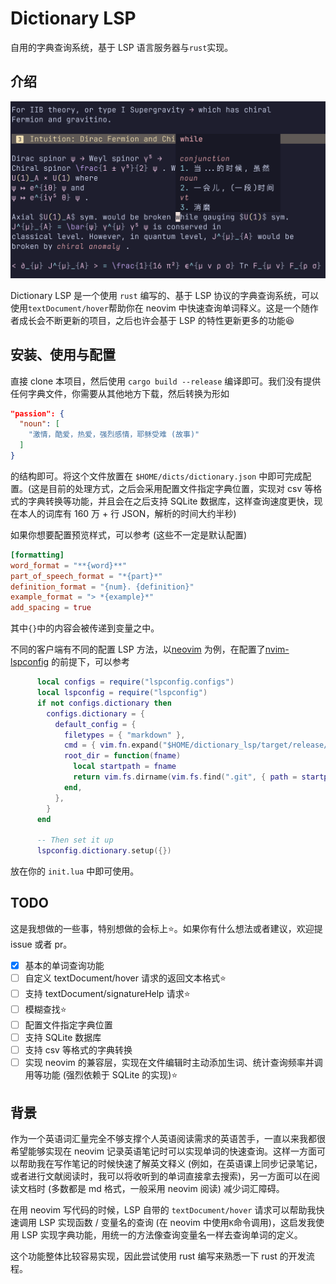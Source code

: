 # Dictionary LSP

自用的字典查询系统，基于 LSP 语言服务器与`rust`实现。

## 介绍

<div align="center">
  <img src="./fig/showcase.png" alt="示意图">
</div>

Dictionary LSP 是一个使用 `rust` 编写的、基于 LSP 协议的字典查询系统，可以使用`textDocument/hover`帮助你在 neovim 中快速查询单词释义。这是一个随作者成长会不断更新的项目，之后也许会基于 LSP 的特性更新更多的功能😆

## 安装、使用与配置

直接 clone 本项目，然后使用 `cargo build --release` 编译即可。我们没有提供任何字典文件，你需要从其他地方下载，然后转换为形如
  
  ```json
  "passion": {
    "noun": [
      "激情，酷爱，热爱，强烈感情，耶稣受难 (故事)"
    ]
  }
  ``` 
的结构即可。将这个文件放置在 `$HOME/dicts/dictionary.json` 中即可完成配置。(这是目前的处理方式，之后会采用配置文件指定字典位置，实现对 csv 等格式的字典转换等功能，并且会在之后支持 SQLite 数据库，这样查询速度更快，现在本人的词库有 160 万 + 行 JSON，解析的时间大约半秒)

如果你想要配置预览样式，可以参考 (这些不一定是默认配置)
```toml
[formatting]
word_format = "**{word}**"
part_of_speech_format = "*{part}*"
definition_format = "{num}. {definition}"
example_format = "> *{example}*"
add_spacing = true
```
其中`{}`中的内容会被传递到变量之中。

不同的客户端有不同的配置 LSP 方法，以[neovim](https://github.com/neovim/neovim) 为例，在配置了[nvim-lspconfig](https://github.com/neovim/nvim-lspconfig) 的前提下，可以参考
```lua
      local configs = require("lspconfig.configs")
      local lspconfig = require("lspconfig")
      if not configs.dictionary then
        configs.dictionary = {
          default_config = {
            filetypes = { "markdown" },
            cmd = { vim.fn.expand("$HOME/dictionary_lsp/target/release/dictionary_lsp") },
            root_dir = function(fname)
              local startpath = fname
              return vim.fs.dirname(vim.fs.find(".git", { path = startpath, upward = true })[1]) or vim.fn.getcwd()
            end,
          },
        }
      end

      -- Then set it up
      lspconfig.dictionary.setup({})
```  
放在你的 `init.lua` 中即可使用。

## TODO

这是我想做的一些事，特别想做的会标上⭐。如果你有什么想法或者建议，欢迎提 issue 或者 pr。

- [x] 基本的单词查询功能
- [ ] 自定义 textDocument/hover 请求的返回文本格式⭐
- [ ] 支持 textDocument/signatureHelp 请求⭐
- [ ] 模糊查找⭐
- [ ] 配置文件指定字典位置
- [ ] 支持 SQLite 数据库
- [ ] 支持 csv 等格式的字典转换
- [ ] 实现 neovim 的兼容层，实现在文件编辑时主动添加生词、统计查询频率并调用等功能 (强烈依赖于 SQLite 的实现)⭐

## 背景

作为一个英语词汇量完全不够支撑个人英语阅读需求的英语苦手，一直以来我都很希望能够实现在 neovim 记录英语笔记时可以实现单词的快速查询。这样一方面可以帮助我在写作笔记的时候快速了解英文释义 (例如，在英语课上同步记录笔记，或者进行文献阅读时，我可以将收听到的单词直接拿去搜索)，另一方面可以在阅读文档时 (多数都是 md 格式，一般采用 neovim 阅读) 减少词汇障碍。

在用 neovim 写代码的时候，LSP 自带的 `textDocument/hover` 请求可以帮助我快速调用 LSP 实现函数 / 变量名的查询 (在 neovim 中使用`K`命令调用)，这启发我使用 LSP 实现字典功能，用统一的方法像查询变量名一样去查询单词的定义。

这个功能整体比较容易实现，因此尝试使用 rust 编写来熟悉一下 rust 的开发流程。
